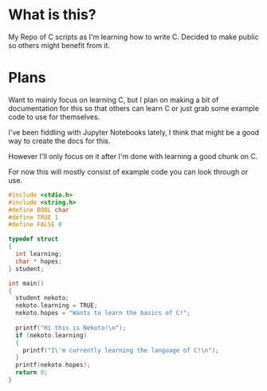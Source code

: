 # What is this?
My Repo of C scripts as I'm learning how to write C. Decided to make public so others might benefit from it.

# Plans

Want to mainly focus on learning C, but I plan on making a bit of documentation for this so that others can learn C or just grab some example code to use for themselves.

I've been fiddling with Jupyter Notebooks lately, I think that might be a good way to create the docs for this.

However I'll only focus on it after I'm done with learning a good chunk on C.

For now this will mostly consist of example code you can look through or use.

```c
#include <stdio.h>
#include <string.h>
#define BOOL char
#define TRUE 1
#define FALSE 0

typedef struct
{
  int learning;
  char * hopes;
} student;

int main()
{
  student nekoto;
  nekoto.learning = TRUE;
  nekoto.hopes = "Wants to learn the basics of C!";
  
  printf("Hi this is Nekoto!\n");
  if (nekoto.learning)
  {
    printf("I\'m currently learning the language of C!\n");
  }
  printf(nekoto.hopes);
  return 0;
}
```
